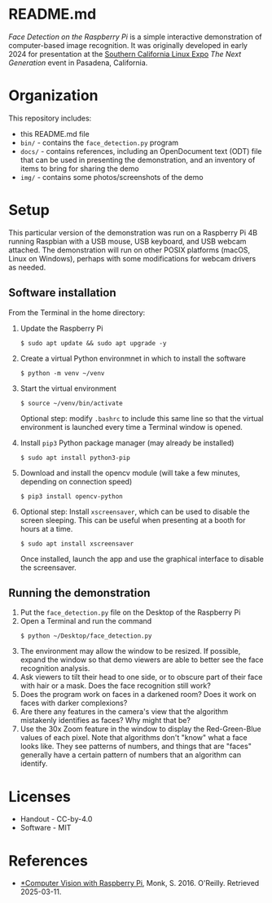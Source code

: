 README.md
==========

*Face Detection on the Raspberry Pi* is a simple interactive demonstration of computer-based image recognition. It was originally developed in early 2024 for presentation at the [Southern California Linux Expo](https://socallinuxexpo.org) *The Next Generation* event in Pasadena, California.

Organization
============

This repository includes:

* this README.md file
* `bin/` - contains the `face_detection.py` program
* `docs/` - contains references, including an OpenDocument text (ODT) file that can be used in presenting the demonstration, and an inventory of items to bring for sharing the demo
* `img/` - contains some photos/screenshots of the demo

Setup
=====

This particular version of the demonstration was run on a Raspberry Pi 4B running Raspbian with a USB mouse, USB keyboard, and USB webcam attached. The demonstration will run on other POSIX platforms (macOS, Linux on Windows), perhaps with some modifications for webcam drivers as needed.

Software installation
---------------------

From the Terminal in the home directory:

1. Update the Raspberry Pi
    ```
    $ sudo apt update && sudo apt upgrade -y
    ```
2. Create a virtual Python environmnet in which to install the software
    ```
    $ python -m venv ~/venv
    ```

3. Start the virtual environment
    ```
    $ source ~/venv/bin/activate
    ```
    Optional step: modify `.bashrc` to include this same line so that the virtual environment is launched every time a Terminal window is opened.

4. Install `pip3` Python package manager (may already be installed)
    ```
    $ sudo apt install python3-pip
    ```

5. Download and install the opencv module (will take a few minutes, depending on connection speed)   
    ```
    $ pip3 install opencv-python
    ```

6. Optional step: Install `xscreensaver`, which can be used to disable the screen sleeping. This can be useful when presenting at a booth for hours at a time.
    ```
    $ sudo apt install xscreensaver
    ```
    Once installed, launch the app and use the graphical interface to disable the screensaver.

Running the demonstration
-------------------------

1. Put the `face_detection.py` file on the Desktop of the Raspberry Pi
2. Open a Terminal and run the command
    ```
    $ python ~/Desktop/face_detection.py
    ```
3. The environment may allow the window to be resized. If possible, expand the window so that demo viewers are able to better see the face recognition analysis.
4. Ask viewers to tilt their head to one side, or to obscure part of their face with hair or a mask. Does the face recognition still work?
5. Does the program work on faces in a darkened room? Does it work on faces with darker complexions?
6. Are there any features in the camera's view that the algorithm mistakenly identifies as faces? Why might that be?
7. Use the 30x Zoom feature in the window to display the Red-Green-Blue values of each pixel. Note that algorithms don't "know" what a face looks like. They see patterns of numbers, and things that are "faces" generally have a certain pattern of numbers that an algorithm can identify.

Licenses
=======

* Handout - CC-by-4.0
* Software - MIT


References
==========

* [*Computer Vision with Raspberry Pi](https://www.oreilly.com/content/raspberry-pi-cookbook-computer-vision/), Monk, S. 2016. O'Reilly. Retrieved 2025-03-11.
